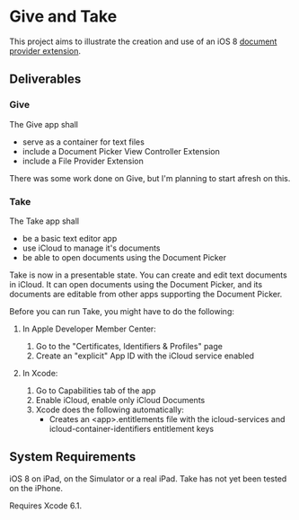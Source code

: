 # Give and Take

This project aims to illustrate the creation and use of an
iOS 8 [document provider extension].

[document provider extension]: https://developer.apple.com/library/prerelease/ios/documentation/General/Conceptual/ExtensibilityPG/FileProvider.html

## Deliverables

### Give

The Give app shall

 - serve as a container for text files
 - include a Document Picker View Controller Extension
 - include a File Provider Extension

There was some work done on Give, but I'm planning to start afresh on
this.

### Take

The Take app shall

 - be a basic text editor app
 - use iCloud to manage it's documents
 - be able to open documents using the Document Picker

Take is now in a presentable state. You can create and edit text
documents in iCloud. It can open documents using the Document Picker,
and its documents are editable from other apps supporting the Document
Picker.

Before you can run Take, you might have to do the following:

 1. In Apple Developer Member Center:

    1. Go to the "Certificates, Identifiers & Profiles" page
    2. Create an "explicit" App ID with the iCloud service enabled

 2. In Xcode:

    1. Go to Capabilities tab of the app
    2. Enable iCloud, enable only iCloud Documents
    3. Xcode does the following automatically:
       - Creates an \<app\>.entitlements file with the
         icloud-services and icloud-container-identifiers
         entitlement keys

## System Requirements

iOS 8 on iPad, on the Simulator or a real iPad. Take has not yet been tested on the iPhone.

Requires Xcode 6.1.

